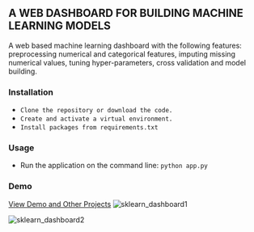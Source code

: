 ## A WEB DASHBOARD FOR BUILDING MACHINE LEARNING MODELS

A web based machine learning dashboard with the following features: preprocessing numerical and categorical features, imputing missing numerical values, tuning hyper-parameters, cross validation and model building.

### Installation 
- `Clone the repository or download the code.`
- `Create and activate a virtual environment.`
- `Install packages from requirements.txt`

### Usage
- Run the application on the command line: `python app.py` 

### Demo

<a href="[https://paaddi.github.io/pius_addi/]">View Demo and Other Projects</a>
![sklearn_dashboard1](https://user-images.githubusercontent.com/17193991/185836418-50c51e5a-be42-41e4-8f7d-a618d71f9518.png)

![sklearn_dashboard2](https://user-images.githubusercontent.com/17193991/185836598-9966800c-1bb1-4820-b557-e775cafaa38b.png)


